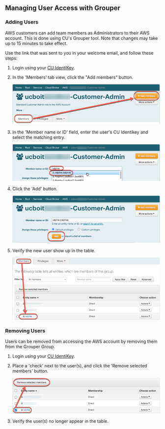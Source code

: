 ## Managing User Access with Grouper

### Adding Users

AWS customers can add team members as Administrators to their AWS account.  This is done using CU's Grouper tool.  Note that changes may take up to 15 minutes to take effect.

Use the link that was sent to you in your welcome email, and follow these steps:

1. Login using your [CU IdentiKey](https://oit.colorado.edu/services/identity-access-management/identikey).
2. In the 'Members' tab view, click the "Add members" button.

   ![](images/managing-grouper-groups/add-members-button.png)

3. In the 'Member name or ID' field, enter the user's CU Identikey and select the matching entry.

   ![](images/managing-grouper-groups/enter-identikey.png)

4. Click the 'Add' button.

   ![](images/managing-grouper-groups/add-user.png)

5. Verify the new user show up in the table.

   ![](images/managing-grouper-groups/verify-user.png)

### Removing Users

Users can be removed from accessing the AWS account by removing them from the Grouper Group.

1. Login using your [CU IdentiKey](https://oit.colorado.edu/services/identity-access-management/identikey).
2. Place a 'check' next to the user(s), and click the 'Remove selected members' button.

    ![](images/managing-grouper-groups/remove-user.png)

3. Verify the user(s) no longer appear in the table.
